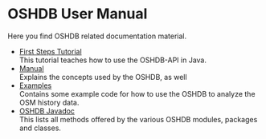 # OSHDB User Manual

Here you find OSHDB related documentation material.  

* [First Steps Tutorial](first-steps/README.md)<br>
  This tutorial teaches how to use the OSHDB-API in Java.
* [Manual](manual/README.md)<br>
  Explains the concepts used by the OSHDB, as well
* [Examples](https://gitlab.gistools.geog.uni-heidelberg.de/giscience/big-data/ohsome/oshdb-examples)<br>
  Contains some example code for how to use the OSHDB to analyze the OSM history data.
* [OSHDB Javadoc](https://docs.ohsome.org/java/oshdb/0.5.0-SNAPSHOT/aggregated/)<br>
  This lists all methods offered by the various OSHDB modules, packages and classes.
  

